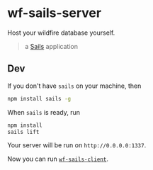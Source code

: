 # wf-sails-server

Host your wildfire database yourself.

> a [Sails](http://sailsjs.org) application


## Dev

If you don't have `sails` on your machine, then 

```bash
npm install sails -g
```

When `sails` is ready, run

```bash
npm install
sails lift
```

Your server will be run on `http://0.0.0.0:1337`. 

Now you can run [`wf-sails-client`](https://github.com/wildfirejs/wf-sails-client).
